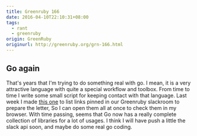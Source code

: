 ```yaml
---
title: Greenruby 166
date: 2016-04-10T22:10:31+08:00
tags:
  - rant
  - greenruby
origin: GreenRuby
originurl: http://greenruby.org/grn-166.html
---
```

## Go again

That's years that I'm trying to do something real with go. I mean, it is a
very attractive language with quite a special workflow and toolbox. From time
to time I write some small script for keeping contact with that language. Last
week I made [this one][slackpin] to list links pinned in our Greenruby
slackroom to prepare the letter, So I can open them all at once to check them
in my browser. With time passing, seems that Go now has a really complete
collection of libraries for a lot of usages. I think I will have push a little
the slack api soon, and maybe do some real go coding.

[slackpin]: https://github.com/greenruby/slackpin/blob/master/pins.go 
